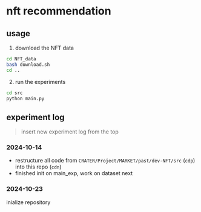 # nft recommendation

## usage


1. download the NFT data
```bash
cd NFT_data
bash download.sh
cd ..
```
2. run the experiments
```bash
cd src
python main.py
```

## experiment log

> insert new experiment log from the top


### 2024-10-14
- restructure all code from `CRATER/Project/MARKET/past/dev-NFT/src` (`cdp`) into this repo (`cdn`)
- finished init on main_exp, work on dataset next


### 2024-10-23
inialize repository